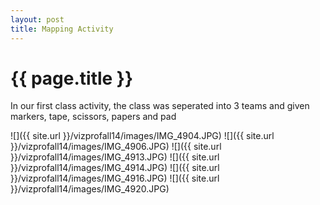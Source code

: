 ```yaml
---
layout: post
title: Mapping Activity
---
```


{{ page.title }}
================

<p class="meta">

In our first class activity, the class was seperated into 3 teams and given markers, tape, scissors, papers and pad

![]({{ site.url }}/vizprofall14/images/IMG_4904.JPG)
![]({{ site.url }}/vizprofall14/images/IMG_4906.JPG)
![]({{ site.url }}/vizprofall14/images/IMG_4913.JPG)
![]({{ site.url }}/vizprofall14/images/IMG_4914.JPG)
![]({{ site.url }}/vizprofall14/images/IMG_4916.JPG)
![]({{ site.url }}/vizprofall14/images/IMG_4920.JPG)
